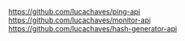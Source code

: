 https://github.com/lucachaves/ping-api
https://github.com/lucachaves/monitor-api
https://github.com/lucachaves/hash-generator-api